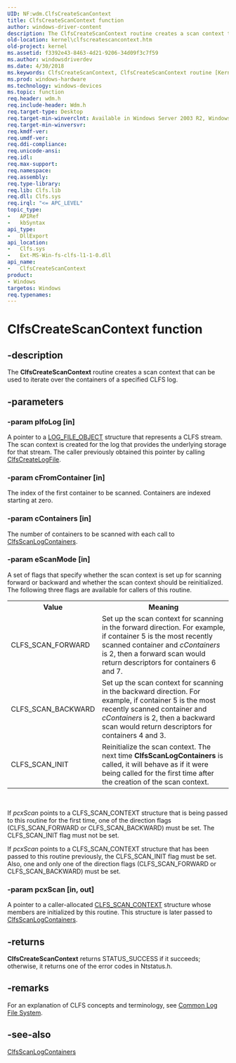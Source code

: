 ```yaml
---
UID: NF:wdm.ClfsCreateScanContext
title: ClfsCreateScanContext function
author: windows-driver-content
description: The ClfsCreateScanContext routine creates a scan context that can be used to iterate over the containers of a specified CLFS log.
old-location: kernel\clfscreatescancontext.htm
old-project: kernel
ms.assetid: f3392e43-8463-4d21-9206-34d09f3c7f59
ms.author: windowsdriverdev
ms.date: 4/30/2018
ms.keywords: ClfsCreateScanContext, ClfsCreateScanContext routine [Kernel-Mode Driver Architecture], Clfs_475944a4-914e-4532-a066-ee7ff9109756.xml, kernel.clfscreatescancontext, wdm/ClfsCreateScanContext
ms.prod: windows-hardware
ms.technology: windows-devices
ms.topic: function
req.header: wdm.h
req.include-header: Wdm.h
req.target-type: Desktop
req.target-min-winverclnt: Available in Windows Server 2003 R2, Windows Vista, and later versions of Windows.
req.target-min-winversvr: 
req.kmdf-ver: 
req.umdf-ver: 
req.ddi-compliance: 
req.unicode-ansi: 
req.idl: 
req.max-support: 
req.namespace: 
req.assembly: 
req.type-library: 
req.lib: Clfs.lib
req.dll: Clfs.sys
req.irql: "<= APC_LEVEL"
topic_type:
-	APIRef
-	kbSyntax
api_type:
-	DllExport
api_location:
-	Clfs.sys
-	Ext-MS-Win-fs-clfs-l1-1-0.dll
api_name:
-	ClfsCreateScanContext
product:
- Windows
targetos: Windows
req.typenames: 
---
```


# ClfsCreateScanContext function


## -description


The <b>ClfsCreateScanContext</b> routine creates a scan context that can be used to iterate over the containers of a specified CLFS log.


## -parameters




### -param plfoLog [in]

A pointer to a <a href="https://msdn.microsoft.com/library/windows/hardware/ff554316">LOG_FILE_OBJECT</a> structure that represents a CLFS stream. The scan context is created for the log that provides the underlying storage for that stream. The caller previously obtained this pointer by calling <a href="https://msdn.microsoft.com/library/windows/hardware/ff540792">ClfsCreateLogFile</a>.


### -param cFromContainer [in]

The index of the first container to be scanned. Containers are indexed starting at zero.


### -param cContainers [in]

The number of containers to be scanned with each call to <a href="https://msdn.microsoft.com/library/windows/hardware/ff541737">ClfsScanLogContainers</a>.


### -param eScanMode [in]

 A set of flags that specify whether the scan context is set up for scanning forward or backward and whether the scan context should be reinitialized. The following three flags are available for callers of this routine.

<table>
<tr>
<th>Value</th>
<th>Meaning</th>
</tr>
<tr>
<td>
CLFS_SCAN_FORWARD

</td>
<td>
Set up the scan context for scanning in the forward direction. For example, if container 5 is the most recently scanned container and <i>cContainers</i> is 2, then a forward scan would return descriptors for containers 6 and 7.

</td>
</tr>
<tr>
<td>
CLFS_SCAN_BACKWARD

</td>
<td>
Set up the scan context for scanning in the backward direction. For example, if container 5 is the most recently scanned container and <i>cContainers</i> is 2, then a backward scan would return descriptors for containers 4 and 3.

</td>
</tr>
<tr>
<td>
CLFS_SCAN_INIT

</td>
<td>
Reinitialize the scan context. The next time <b>ClfsScanLogContainers</b> is called, it will behave as if it were being called for the first time after the creation of the scan context.

</td>
</tr>
</table>
 

If <i>pcxScan</i> points to a CLFS_SCAN_CONTEXT structure that is being passed to this routine for the first time, one of the direction flags (CLFS_SCAN_FORWARD or CLFS_SCAN_BACKWARD) must be set. The CLFS_SCAN_INIT flag must not be set.

If <i>pcxScan</i> points to a CLFS_SCAN_CONTEXT structure that has been passed to this routine previously, the CLFS_SCAN_INIT flag must be set. Also, one and only one of the direction flags (CLFS_SCAN_FORWARD or CLFS_SCAN_BACKWARD) must be set.


### -param pcxScan [in, out]

A pointer to a caller-allocated <a href="https://msdn.microsoft.com/library/windows/hardware/ff541856">CLFS_SCAN_CONTEXT</a> structure whose members are initialized by this routine. This structure is later passed to <a href="https://msdn.microsoft.com/library/windows/hardware/ff541737">ClfsScanLogContainers</a>.


## -returns



<b>ClfsCreateScanContext</b> returns STATUS_SUCCESS if it succeeds; otherwise, it returns one of the error codes in Ntstatus.h.




## -remarks



For an explanation of CLFS concepts and terminology, see <a href="https://msdn.microsoft.com/a9685648-b08c-48ca-b020-e683068f2ea2">Common Log File System</a>. 




## -see-also




<a href="https://msdn.microsoft.com/library/windows/hardware/ff541737">ClfsScanLogContainers</a>
 

 

